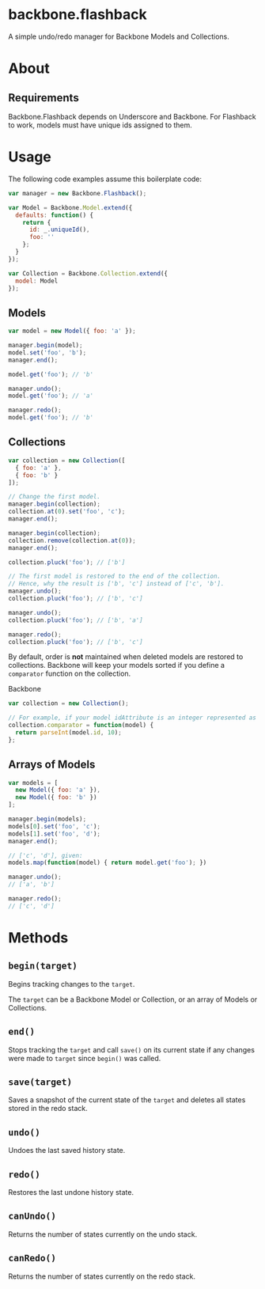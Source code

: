 backbone.flashback
==================

A simple undo/redo manager for Backbone Models and Collections.

About
===

Requirements
---
Backbone.Flashback depends on Underscore and Backbone. For Flashback to work, models must have unique ids assigned to them.

Usage
===

The following code examples assume this boilerplate code:

```javascript
var manager = new Backbone.Flashback();

var Model = Backbone.Model.extend({
  defaults: function() {
    return {
      id: _.uniqueId(),
      foo: ''
    };
  }
});

var Collection = Backbone.Collection.extend({
  model: Model
});
```

Models
---

```javascript
var model = new Model({ foo: 'a' });

manager.begin(model);
model.set('foo', 'b');
manager.end();

model.get('foo'); // 'b'

manager.undo();
model.get('foo'); // 'a'

manager.redo();
model.get('foo'); // 'b'
```

Collections
---

```javascript
var collection = new Collection([
  { foo: 'a' },
  { foo: 'b' }
]);

// Change the first model.
manager.begin(collection);
collection.at(0).set('foo', 'c');
manager.end();

manager.begin(collection);
collection.remove(collection.at(0));
manager.end();

collection.pluck('foo'); // ['b']

// The first model is restored to the end of the collection.
// Hence, why the result is ['b', 'c'] instead of ['c', 'b'].
manager.undo();
collection.pluck('foo'); // ['b', 'c']

manager.undo();
collection.pluck('foo'); // ['b', 'a']

manager.redo();
collection.pluck('foo'); // ['b', 'c']
```

By default, order is **not** maintained when deleted models are restored to collections. Backbone will keep your models sorted if you define a `comparator` function on the collection.

Backbone

```javascript
var collection = new Collection();

// For example, if your model idAttribute is an integer represented as a string:
collection.comparator = function(model) {
  return parseInt(model.id, 10);
};
```

Arrays of Models
---

```javascript
var models = [
  new Model({ foo: 'a' }),
  new Model({ foo: 'b' })
];

manager.begin(models);
models[0].set('foo', 'c');
models[1].set('foo', 'd');
manager.end();

// ['c', 'd'], given:
models.map(function(model) { return model.get('foo'); })

manager.undo();
// ['a', 'b']

manager.redo();
// ['c', 'd']
```

Methods
===

`begin(target)`
---
Begins tracking changes to the `target`.

The `target` can be a Backbone Model or Collection, or an array of Models or Collections.


`end()`
---
Stops tracking the `target` and call `save()` on its current state if any changes were made to `target` since `begin()` was called.


`save(target)`
---
Saves a snapshot of the current state of the `target` and deletes all states stored in the redo stack.


`undo()`
---
Undoes the last saved history state.


`redo()`
---
Restores the last undone history state.


`canUndo()`
---
Returns the number of states currently on the undo stack.


`canRedo()`
---
Returns the number of states currently on the redo stack.
